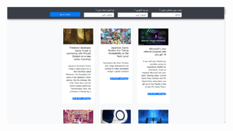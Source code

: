 ![GitHub Logo](https://github.com/sepidehnil/API-News/blob/main/Clipboard%20-%20May%2025%2C%202023%209_37%20AM.png)

 
